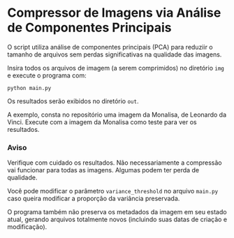 # Compressor de Imagens via Análise de Componentes Principais

O script utiliza análise de componentes principais (PCA) para reduziir o tamanho de arquivos sem perdas significativas na qualidade das imagens.

Insira todos os arquivos de imagem (a serem comprimidos) no diretório `img` e execute o programa com:

```
python main.py
```

Os resultados serão exibidos no diretório `out`.

A exemplo, consta no repositório uma imagem da Monalisa, de Leonardo da Vinci. Execute com a imagem da Monalisa como teste para ver os resultados.

<h3>Aviso</h3>

Verifique com cuidado os resultados. Não necessariamente a compressão vai funcionar para todas as imagens. Algumas podem ter perda de qualidade.

Você pode modificar o parâmetro `variance_threshold` no arquivo `main.py` caso queira modificar a proporção da variância preservada.

O programa também não preserva os metadados da imagem em seu estado atual, gerando arquivos totalmente novos (incluindo suas datas de criação e modificação).
